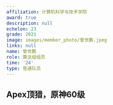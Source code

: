 ```yaml
---
affiliation: 计算机科学与技术学院
award: true
description: null
echelon: 23
grade: 2021
image: images/member_photo/曾世鹏.jpeg
links: null
name: 曾世鹏
role: 算法组组员
time: '24'
type: 普通队员
---
```

## Apex顶猎，原神60级
